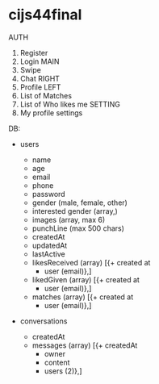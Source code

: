 # cijs44final
AUTH
1. Register
2. Login
MAIN
3. Swipe
4. Chat
RIGHT
5. Profile
LEFT
6. List of Matches
7. List of Who likes me
SETTING
8. My profile settings



DB:

- users
  + name
  + age
  + email
  + phone
  + password
  + gender (male, female, other)
  + interested gender (array,)
  + images (array, max 6)
  + punchLine (max 500 chars)
  + createdAt
  + updatedAt
  + lastActive
  + likesReceived (array)
      [{+ created at
       + user (email)},]
  + likedGiven (array)
      [{+ created at
       + user (email)},]
  + matches (array)
      [{+ created at
       + user (email)},]

- conversations
  + createdAt
  + messages (array)
       [{+ createdAt
       + owner
       + content
       + users (2)},]




